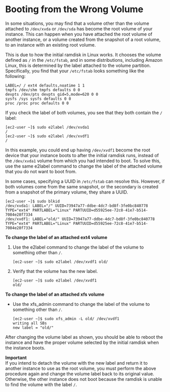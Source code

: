 # Booting from the Wrong Volume<a name="instance-booting-from-wrong-volume"></a>

In some situations, you may find that a volume other than the volume attached to `/dev/xvda` or `/dev/sda` has become the root volume of your instance\. This can happen when you have attached the root volume of another instance, or a volume created from the snapshot of a root volume, to an instance with an existing root volume\.

This is due to how the initial ramdisk in Linux works\. It chooses the volume defined as `/` in the `/etc/fstab`, and in some distributions, including Amazon Linux, this is determined by the label attached to the volume partition\. Specifically, you find that your `/etc/fstab` looks something like the following: 

```
LABEL=/ / ext4 defaults,noatime 1 1 
tmpfs /dev/shm tmpfs defaults 0 0 
devpts /dev/pts devpts gid=5,mode=620 0 0 
sysfs /sys sysfs defaults 0 0 
proc /proc proc defaults 0 0
```

If you check the label of both volumes, you see that they both contain the `/` label: 

```
[ec2-user ~]$ sudo e2label /dev/xvda1 
/ 
[ec2-user ~]$ sudo e2label /dev/xvdf1 
/
```

In this example, you could end up having `/dev/xvdf1` become the root device that your instance boots to after the initial ramdisk runs, instead of the `/dev/xvda1` volume from which you had intended to boot\. To solve this, use the same e2label command to change the label of the attached volume that you do not want to boot from\.

In some cases, specifying a UUID in `/etc/fstab` can resolve this\. However, if both volumes come from the same snapshot, or the secondary is created from a snapshot of the primary volume, they share a UUID\.

```
[ec2-user ~]$ sudo blkid 
/dev/xvda1: LABEL="/" UUID=73947a77-ddbe-4dc7-bd8f-3fe0bc840778 TYPE="ext4" PARTLABEL="Linux" PARTUUID=d55925ee-72c8-41e7-b514-7084e28f7334 
/dev/xvdf1: LABEL="old/" UUID=73947a77-ddbe-4dc7-bd8f-3fe0bc840778 TYPE="ext4" PARTLABEL="Linux" PARTUUID=d55925ee-72c8-41e7-b514-7084e28f7334
```

**To change the label of an attached ext4 volume**

1. Use the e2label command to change the label of the volume to something other than `/`\.

   ```
   [ec2-user ~]$ sudo e2label /dev/xvdf1 old/ 
   ```

1. Verify that the volume has the new label\.

   ```
   [ec2-user ~]$ sudo e2label /dev/xvdf1 
   old/
   ```

**To change the label of an attached xfs volume**
+ Use the xfs\_admin command to change the label of the volume to something other than `/`\.

  ```
  [ec2-user ~]$ sudo xfs_admin -L old/ /dev/xvdf1
  writing all SBs
  new label = "old/"
  ```

After changing the volume label as shown, you should be able to reboot the instance and have the proper volume selected by the initial ramdisk when the instance boots\.

**Important**  
If you intend to detach the volume with the new label and return it to another instance to use as the root volume, you must perform the above procedure again and change the volume label back to its original value\. Otherwise, the other instance does not boot because the ramdisk is unable to find the volume with the label `/`\.